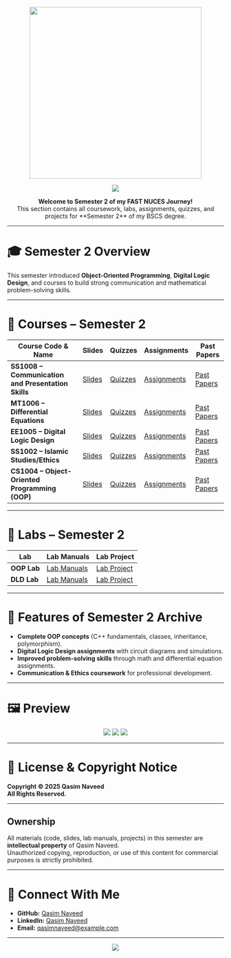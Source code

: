
<p align="center">
  <img src="https://github.com/deviljerry/FAST-NUCES-work/blob/main/Images/logo.png" width="400" />
</p>

<!-- Banner -->
<p align="center">
  <img src="https://capsule-render.vercel.app/api?type=waving&color=gradient&height=200&section=header&text=Qasim%20Naveed's%20Semester%202&fontSize=40&fontAlignY=35&animation=fadeIn" />
</p>

<p align="center">
  <b>Welcome to Semester 2 of my FAST NUCES Journey!</b><br>
  This section contains all coursework, labs, assignments, quizzes, and projects for **Semester 2** of my BSCS degree.
</p>

---

# **🎓 Semester 2 Overview**
This semester introduced **Object-Oriented Programming**, **Digital Logic Design**, and courses to build strong communication and mathematical problem-solving skills.

---

# **📌 Courses – Semester 2**

| **Course Code & Name** | **Slides** | **Quizzes** | **Assignments** | **Past Papers** |
|------------------------|------------|-------------|-----------------|-----------------|
| **SS1008 – Communication and Presentation Skills** | [Slides](./Course/Communication-Skills/Slides) | [Quizzes](./Course/Communication-Skills/Quizzes) | [Assignments](./Course/Communication-Skills/Assignments) | [Past Papers](./Course/Communication-Skills/Past-Papers) |
| **MT1006 – Differential Equations** | [Slides](./Course/Differential-Equations/Slides) | [Quizzes](./Course/Differential-Equations/Quizzes) | [Assignments](./Course/Differential-Equations/Assignments) | [Past Papers](./Course/Differential-Equations/Past-Papers) |
| **EE1005 – Digital Logic Design** | [Slides](./Course/DLD/Slides) | [Quizzes](./Course/DLD/Quizzes) | [Assignments](./Course/DLD/Assignments) | [Past Papers](./Course/DLD/Past-Papers) |
| **SS1002 – Islamic Studies/Ethics** | [Slides](./Course/Islamic-Studies/Slides) | [Quizzes](./Course/Islamic-Studies/Quizzes) | [Assignments](./Course/Islamic-Studies/Assignments) | [Past Papers](./Course/Islamic-Studies/Past-Papers) |
| **CS1004 – Object-Oriented Programming (OOP)** | [Slides](./Course/OOP/Slides) | [Quizzes](./Course/OOP/Quizzes) | [Assignments](./Course/OOP/Assignments) | [Past Papers](./Course/OOP/Past-Papers) |

---

# **🧪 Labs – Semester 2**

| **Lab** | **Lab Manuals** | **Lab Project** |
|---------|-----------------|-----------------|
| **OOP Lab** | [Lab Manuals](./Lab/OOP-Lab/Lab-Manuals) | [Lab Project](./Lab/OOP-Lab/Lab-Project) |
| **DLD Lab** | [Lab Manuals](./Lab/DLD-Lab/Lab-Manuals) | [Lab Project](./Lab/DLD-Lab/Lab-Project) |

---

# **🎯 Features of Semester 2 Archive**
- **Complete OOP concepts** (C++ fundamentals, classes, inheritance, polymorphism).
- **Digital Logic Design assignments** with circuit diagrams and simulations.
- **Improved problem-solving skills** through math and differential equation assignments.
- **Communication & Ethics coursework** for professional development.

---

# **🖼 Preview**
<p align="center">
  <img src="https://img.shields.io/badge/FAST%20NUCES-BSCS-blue?style=for-the-badge&logo=microsoft-academic" />
  <img src="https://img.shields.io/badge/Semester-2-green?style=for-the-badge&logo=github" />
  <img src="https://img.shields.io/badge/All%20Rights%20Reserved-red?style=for-the-badge&logo=security" />
</p>

---

# 📜 License & Copyright Notice

**Copyright © 2025 Qasim Naveed**  
**All Rights Reserved.**

---

## **Ownership**
All materials (code, slides, lab manuals, projects) in this semester are **intellectual property** of Qasim Naveed.  
Unauthorized copying, reproduction, or use of this content for commercial purposes is strictly prohibited.

---

# **🤝 Connect With Me**
- **GitHub:** [Qasim Naveed](https://github.com/deviljerry)
- **LinkedIn:** [Qasim Naveed](https://www.linkedin.com/in/qasim-naveed)
- **Email:** qasimnaveed@example.com

---

<p align="center">
  <img src="https://capsule-render.vercel.app/api?type=waving&color=gradient&height=100&section=footer" />
</p>
